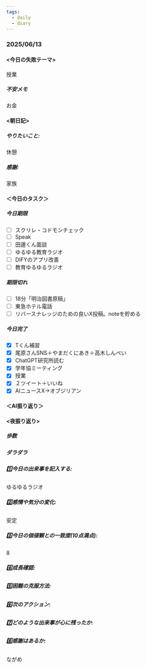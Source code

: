 ```yaml
---
tags:
  - daily
  - diary
---
```

### 2025/06/13

#### <今日の失敗テーマ>
授業
##### 不安メモ
お金
#### <朝日記>
##### やりたいこと: 
休憩
##### 感謝: 
家族
#### ＜今日のタスク＞

##### 今日期限
- [ ] スクリレ・コドモンチェック
- [ ] Speak
- [ ] 田邊くん面談
- [ ] ゆるゆる教育ラジオ
- [ ] DIFYのアプリ改善
- [ ] 教育ゆるゆるラジオ

##### 期限切れ
- [ ] 18分「明治図書原稿」
- [ ] 東急ホテル電話
- [ ] リバースナレッジのための良いX投稿。noteを貯める

##### 今日完了
- [x] Tくん補習
- [x] 尾原さんSNS＋やまだくにあき＋高木しんぺい
- [x] ChatGPT研究所読む
- [x] 学年協ミーティング
- [x] 授業
- [x] ２ツイート＋いいね
- [x] AIニュースX→オブジリアン

#### ＜AI振り返り＞

#### <夜振り返り>
##### 歩数

##### ダラダラ

##### 1️⃣今日の出来事を記入する: 
ゆるゆるラジオ
##### 2️⃣感情や気分の変化: 
安定
##### 3️⃣今日の価値観との一致度(10点満点): 
8
##### 4️⃣成長確認: 

##### 5️⃣困難の克服方法: 

##### 6️⃣次のアクション: 

##### 7️⃣どのような出来事が心に残ったか: 

##### 8️⃣感謝はあるか:
ながめ